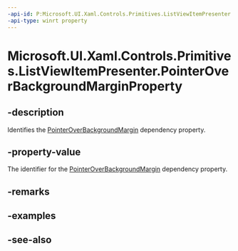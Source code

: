 ```yaml
---
-api-id: P:Microsoft.UI.Xaml.Controls.Primitives.ListViewItemPresenter.PointerOverBackgroundMarginProperty
-api-type: winrt property
---
```


<!-- Property syntax
public Windows.UI.Xaml.DependencyProperty PointerOverBackgroundMarginProperty { get; }
-->

# Microsoft.UI.Xaml.Controls.Primitives.ListViewItemPresenter.PointerOverBackgroundMarginProperty

## -description
Identifies the [PointerOverBackgroundMargin](listviewitempresenter_pointeroverbackgroundmargin.md) dependency property.

## -property-value
The identifier for the [PointerOverBackgroundMargin](listviewitempresenter_pointeroverbackgroundmargin.md) dependency property.

## -remarks

## -examples

## -see-also
